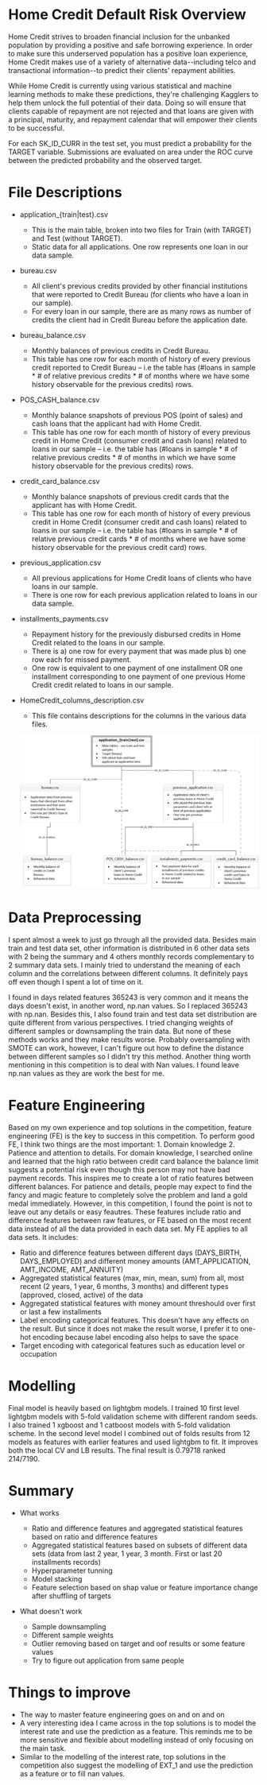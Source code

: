 # Home Credit Default Risk Overview

Home Credit strives to broaden financial inclusion for the unbanked population by providing a positive and safe borrowing experience. In order to make sure this underserved population has a positive loan experience, Home Credit makes use of a variety of alternative data--including telco and transactional information--to predict their clients' repayment abilities.

While Home Credit is currently using various statistical and machine learning methods to make these predictions, they're challenging Kagglers to help them unlock the full potential of their data. Doing so will ensure that clients capable of repayment are not rejected and that loans are given with a principal, maturity, and repayment calendar that will empower their clients to be successful.

For each SK_ID_CURR in the test set, you must predict a probability for the TARGET variable. Submissions are evaluated on area under the ROC curve between the predicted probability and the observed target.

# File Descriptions

* application_{train|test}.csv

  * This is the main table, broken into two files for Train (with TARGET) and Test (without TARGET). 
  * Static data for all applications. One row represents one loan in our data sample.
* bureau.csv

  * All client's previous credits provided by other financial institutions that were reported to Credit Bureau (for clients who have a loan in our sample). 
  * For every loan in our sample, there are as many rows as number of credits the client had in Credit Bureau before the application date.

* bureau_balance.csv

  * Monthly balances of previous credits in Credit Bureau.
  * This table has one row for each month of history of every previous credit reported to Credit Bureau – i.e the table has (#loans in sample * # of relative previous credits * # of months where we have some history observable for the previous credits) rows.

* POS_CASH_balance.csv

  * Monthly balance snapshots of previous POS (point of sales) and cash loans that the applicant had with Home Credit.
  * This table has one row for each month of history of every previous credit in Home Credit (consumer credit and cash loans) related to loans in our sample – i.e. the table has (#loans in sample * # of relative previous credits * # of months in which we have some history observable for the previous credits) rows.

* credit_card_balance.csv

  * Monthly balance snapshots of previous credit cards that the applicant has with Home Credit.
  * This table has one row for each month of history of every previous credit in Home Credit (consumer credit and cash loans) related to loans in our sample – i.e. the table has (#loans in sample * # of relative previous credit cards * # of months where we have some history observable for the previous credit card) rows.

* previous_application.csv

  * All previous applications for Home Credit loans of clients who have loans in our sample.
  * There is one row for each previous application related to loans in our data sample.

* installments_payments.csv

  * Repayment history for the previously disbursed credits in Home Credit related to the loans in our sample.
  * There is a) one row for every payment that was made plus b) one row each for missed payment.
  * One row is equivalent to one payment of one installment OR one installment corresponding to one payment of one previous Home Credit credit related to loans in our sample.

* HomeCredit_columns_description.csv

  * This file contains descriptions for the columns in the various data files.
  
  ![Figure 1](/images/home_credit.png)
  
# Data Preprocessing

I spent almost a week to just go through all the provided data. Besides main train and test data set, other information is distributed in 6 other data sets with 2 being the summary and 4 others monthly records complementary to 2 summary data sets. I mainly tried to understand the meaning of each column and the correlations between different columns. It definitely pays off even though I spent a lot of time on it.

I found in days related features 365243 is very common and it means the days doesn't exist, in another word, np.nan values. So I replaced 365243 with np.nan. Besides this, I also found train and test data set distribution are quite different from various perspectives. I tried changing weights of different samples or downsampling the train data. But none of these methods works and they make results worse. Probably oversampling with SMOTE can work, however, I can't figure out how to define the distance between different samples so I didn't try this method. Another thing worth mentioning in this competition is to deal with Nan values. I found leave np.nan values as they are work the best for me.

# Feature Engineering

Based on my own experience and top solutions in the competition, feature engineering (FE) is the key to success in this competition. To perform good FE, I think two things are the most important: 1. Domain knowledge 2. Patience and attention to details. For domain knowledge, I searched online and learned that the high ratio between credit card balance the balance limit suggests a potential risk even though this person may not have bad payment records. This inspires me to create a lot of ratio features between different balances. For patience and details, people may expect to find the fancy and magic feature to completely solve the problem and land a gold medal immediately. However, in this competition, I found the point is not to leave out any details or easy feautres. These features include ratio and difference features between raw features, or FE based on the most recent data instead of all the data provided in each data set. My FE applies to all data sets. It includes:

* Ratio and difference features between different days (DAYS_BIRTH, DAYS_EMPLOYED) and different money amounts (AMT_APPLICATION, AMT_INCOME, AMT_ANNUITY)
* Aggregated statistical features (max, min, mean, sum) from all, most recent (2 years, 1 year, 6 months, 3 months) and different types (approved, closed, active) of the data
* Aggregated statistical features with money amount threshould over first or last a few installments
* Label encoding categorical features. This doesn't have any effects on the result. But since it does not make the result worse, I prefer it to one-hot encoding because label encoding also helps to save the space
* Target encoding with categorical features such as education level or occupation

# Modelling

Final model is heavily based on lightgbm models. I trained 10 first level lightgbm models with 5-fold validation scheme with different random seeds. I also trained 1 xgboost and 1 catboost models with 5-fold validation scheme. In the second level model I combined out of folds results from 12 models as features with earlier features and used lightgbm to fit. It improves both the local CV and LB results. The final result is 0.79718 ranked 214/7190.

# Summary

* What works
  * Ratio and difference features and aggregated statistical features based on ratio and difference features 
  * Aggregated statistical features based on subsets of different data sets (data from last 2 year, 1 year, 3 month. First or last 20 installments records)
  * Hyperparameter tunning
  * Model stacking
  * Feature selection based on shap value or feature importance change after shuffling of targets 
 
* What doesn't work
  * Sample downsampling
  * Different sample weights
  * Outlier removing based on target and oof results or some feature values
  * Try to figure out application from same people
 
# Things to improve

* The way to master feature engineering goes on and on and on
* A very interesting idea I came across in the top solutions is to model the interest rate and use the prediction as a feature. This reminds me to be more sensitive and flexible about modelling instead of only focusing on the main task.
* Similar to the modelling of the interest rate, top solutions in the competition also suggest the modelling of EXT_1 and use the prediction as a feature or to fill nan values.
